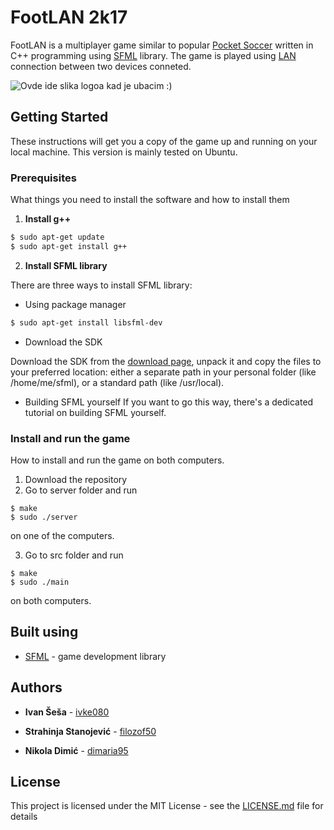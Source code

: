 # FootLAN 2k17
FootLAN is a multiplayer game similar to popular [Pocket Soccer](https://en.wikipedia.org/wiki/DX-Ball) written in C++ programming using [SFML](https://www.sfml-dev.org/) library. The game is played using [LAN](https://en.wikipedia.org/wiki/Local_area_network) connection between two devices conneted.

![Ovde ide slika logoa kad je ubacim :) ]()

## Getting Started

These instructions will get you a copy of the game up and running on your local machine. This version is mainly tested on Ubuntu.

### Prerequisites

What things you need to install the software and how to install them

1. **Install g++**

```sh
$ sudo apt-get update
$ sudo apt-get install g++
```

2. **Install SFML library**

There are three ways to install SFML library:

* Using package manager

```sh
$ sudo apt-get install libsfml-dev
```
* Download the SDK

Download the SDK from the [download page](https://www.sfml-dev.org/download.php), unpack it and copy the files to your preferred location: either a separate path in your personal folder (like /home/me/sfml), or a standard path (like /usr/local). 

* Building SFML yourself
If you want to go this way, there's a dedicated tutorial on building SFML yourself. 


### Install and run the game

How to install and run the game on both computers.

1. Download the repository
2. Go to server folder and run
```
$ make
$ sudo ./server
```
on one of the computers.

3. Go to src folder and run
```
$ make
$ sudo ./main
```
on both computers.


## Built using
* [SFML](https://www.sfml-dev.org/) - game development library

## Authors

* **Ivan Šeša** - [ivke080](https://github.com/ivke080)

* **Strahinja Stanojević** - [filozof50](https://github.com/filozof50)

* **Nikola Dimić** -  [dimaria95](https://github.com/dimaria95/)

## License

This project is licensed under the MIT License - see the [LICENSE.md](LICENSE.md) file for details

 
